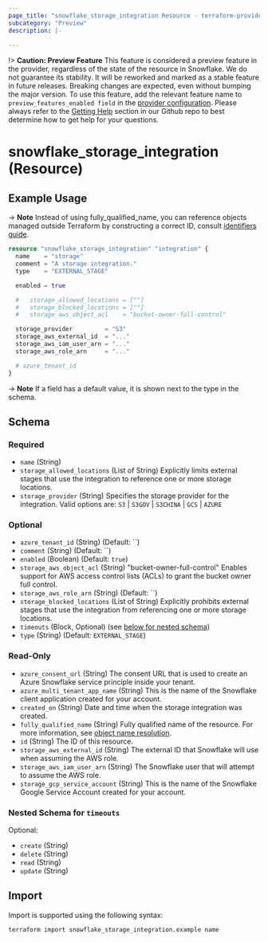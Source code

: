 ```yaml
---
page_title: "snowflake_storage_integration Resource - terraform-provider-snowflake"
subcategory: "Preview"
description: |-
  
---
```


!> **Caution: Preview Feature** This feature is considered a preview feature in the provider, regardless of the state of the resource in Snowflake. We do not guarantee its stability. It will be reworked and marked as a stable feature in future releases. Breaking changes are expected, even without bumping the major version. To use this feature, add the relevant feature name to `preview_features_enabled field` in the [provider configuration](https://registry.terraform.io/providers/Snowflake-Labs/snowflake/latest/docs#schema). Please always refer to the [Getting Help](https://github.com/Snowflake-Labs/terraform-provider-snowflake?tab=readme-ov-file#getting-help) section in our Github repo to best determine how to get help for your questions.

# snowflake_storage_integration (Resource)



## Example Usage

-> **Note** Instead of using fully_qualified_name, you can reference objects managed outside Terraform by constructing a correct ID, consult [identifiers guide](../guides/identifiers_rework_design_decisions#new-computed-fully-qualified-name-field-in-resources).
<!-- TODO(SNOW-1634854): include an example showing both methods-->

```terraform
resource "snowflake_storage_integration" "integration" {
  name    = "storage"
  comment = "A storage integration."
  type    = "EXTERNAL_STAGE"

  enabled = true

  #   storage_allowed_locations = [""]
  #   storage_blocked_locations = [""]
  #   storage_aws_object_acl    = "bucket-owner-full-control"

  storage_provider         = "S3"
  storage_aws_external_id  = "..."
  storage_aws_iam_user_arn = "..."
  storage_aws_role_arn     = "..."

  # azure_tenant_id
}
```

-> **Note** If a field has a default value, it is shown next to the type in the schema.

<!-- schema generated by tfplugindocs -->
## Schema

### Required

- `name` (String)
- `storage_allowed_locations` (List of String) Explicitly limits external stages that use the integration to reference one or more storage locations.
- `storage_provider` (String) Specifies the storage provider for the integration. Valid options are: `S3` | `S3GOV` | `S3CHINA` | `GCS` | `AZURE`

### Optional

- `azure_tenant_id` (String) (Default: ``)
- `comment` (String) (Default: ``)
- `enabled` (Boolean) (Default: `true`)
- `storage_aws_object_acl` (String) "bucket-owner-full-control" Enables support for AWS access control lists (ACLs) to grant the bucket owner full control.
- `storage_aws_role_arn` (String) (Default: ``)
- `storage_blocked_locations` (List of String) Explicitly prohibits external stages that use the integration from referencing one or more storage locations.
- `timeouts` (Block, Optional) (see [below for nested schema](#nestedblock--timeouts))
- `type` (String) (Default: `EXTERNAL_STAGE`)

### Read-Only

- `azure_consent_url` (String) The consent URL that is used to create an Azure Snowflake service principle inside your tenant.
- `azure_multi_tenant_app_name` (String) This is the name of the Snowflake client application created for your account.
- `created_on` (String) Date and time when the storage integration was created.
- `fully_qualified_name` (String) Fully qualified name of the resource. For more information, see [object name resolution](https://docs.snowflake.com/en/sql-reference/name-resolution).
- `id` (String) The ID of this resource.
- `storage_aws_external_id` (String) The external ID that Snowflake will use when assuming the AWS role.
- `storage_aws_iam_user_arn` (String) The Snowflake user that will attempt to assume the AWS role.
- `storage_gcp_service_account` (String) This is the name of the Snowflake Google Service Account created for your account.

<a id="nestedblock--timeouts"></a>
### Nested Schema for `timeouts`

Optional:

- `create` (String)
- `delete` (String)
- `read` (String)
- `update` (String)

## Import

Import is supported using the following syntax:

```shell
terraform import snowflake_storage_integration.example name
```
